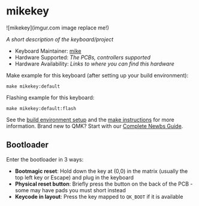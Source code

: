 # mikekey

![mikekey](imgur.com image replace me!)

*A short description of the keyboard/project*

* Keyboard Maintainer: [mike](https://github.com/mike)
* Hardware Supported: *The PCBs, controllers supported*
* Hardware Availability: *Links to where you can find this hardware*

Make example for this keyboard (after setting up your build environment):

    make mikekey:default

Flashing example for this keyboard:

    make mikekey:default:flash

See the [build environment setup](https://docs.qmk.fm/#/getting_started_build_tools) and the [make instructions](https://docs.qmk.fm/#/getting_started_make_guide) for more information. Brand new to QMK? Start with our [Complete Newbs Guide](https://docs.qmk.fm/#/newbs).

## Bootloader

Enter the bootloader in 3 ways:

* **Bootmagic reset**: Hold down the key at (0,0) in the matrix (usually the top left key or Escape) and plug in the keyboard
* **Physical reset button**: Briefly press the button on the back of the PCB - some may have pads you must short instead
* **Keycode in layout**: Press the key mapped to `QK_BOOT` if it is available
